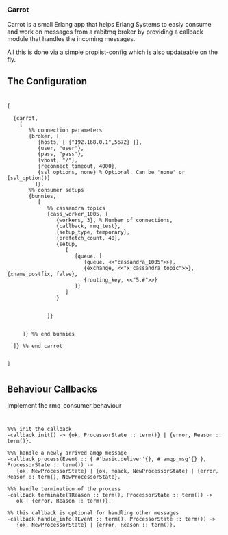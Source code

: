 ### Carrot

Carrot is a small Erlang app that helps Erlang Systems to easly consume and work on messages from
a rabitmq broker by providing a callback module that handles the incoming messages.

All this is done via a simple proplist-config which is also updateable on the fly.

## The Configuration

#

    [

      {carrot,
        [
           %% connection parameters
           {broker, [
              {hosts, [ {"192.168.0.1",5672} ]},
              {user, "user"},
              {pass, "pass"},
              {vhost, "/"},
              {reconnect_timeout, 4000},
              {ssl_options, none} % Optional. Can be 'none' or [ssl_option()]
             ]},
           %% consumer setups
           {bunnies,
              [
                 %% cassandra topics
                 {cass_worker_1005, [
                    {workers, 3}, % Number of connections,
                    {callback, rmq_test},
                    {setup_type, temporary},
                    {prefetch_count, 40},
                    {setup,
                       [
                          {queue, [
                             {queue, <<"cassandra_1005">>},
                             {exchange, <<"x_cassandra_topic">>}, {xname_postfix, false},
                             {routing_key, <<"5.#">>}
                          ]}
                       ]
                    }


                 ]}


         ]} %% end bunnies

      ]} %% end carrot


    ]

#

## Behaviour Callbacks

Implement the rmq_consumer behaviour

#

    %%% init the callback
    -callback init() -> {ok, ProcessorState :: term()} | {error, Reason :: term()}.

    %%% handle a newly arrived amqp message
    -callback process(Event :: { #'basic.deliver'{}, #'amqp_msg'{} }, ProcessorState :: term()) ->
       {ok, NewProcessorState} | {ok, noack, NewProcessorState} | {error, Reason :: term(), NewProcessorState}.

    %%% handle termination of the process
    -callback terminate(TReason :: term(), ProcessorState :: term()) ->
       ok | {error, Reason :: term()}.

    %% this callback is optional for handling other messages
    -callback handle_info(TEvent :: term(), ProcessorState :: term()) ->
       {ok, NewProcessorState} | {error, Reason :: term()}.

#

